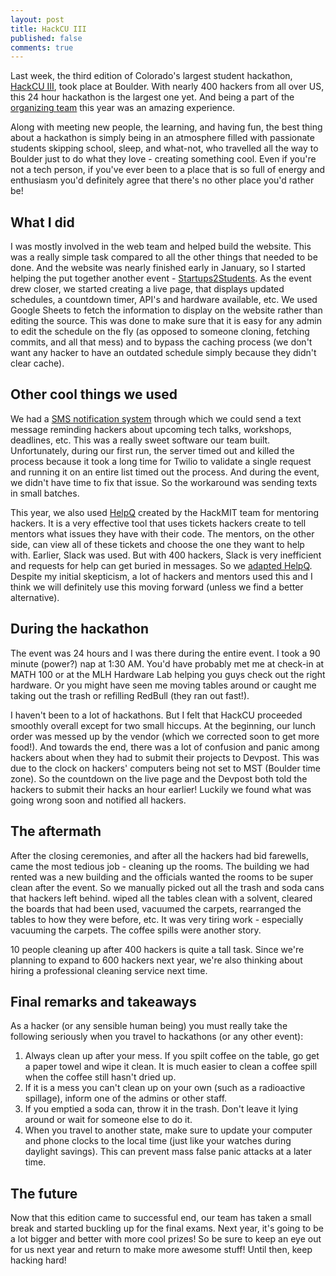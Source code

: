 ```yaml
---
layout: post
title: HackCU III
published: false
comments: true
---
```


Last week, the third edition of Colorado's largest student hackathon, [HackCU III](https://hackcu.org/), took place at Boulder. With nearly 400 hackers from all over US, this 24 hour hackathon is the largest one yet. And being a part of the [organizing team](https://hackcu.org/#team) this year was an amazing experience.

Along with meeting new people, the learning, and having fun, the best thing about a hackathon is simply being in an atmosphere filled with passionate students skipping school, sleep, and what-not, who travelled all the way to Boulder just to do what they love - creating something cool. Even if you're not a tech person, if you've ever been to a place that is so full of energy and enthusiasm you'd definitely agree that there's no other place you'd rather be!

## What I did

I was mostly involved in the web team and helped build the website. This was a really simple task compared to all the other things that needed to be done. And the website was nearly finished early in January, so I started helping the put together another event - [Startups2Students](https://startups2students.hackcu.org/). As the event drew closer, we started creating a live page, that displays updated schedules, a countdown timer, API's and hardware available, etc. We used Google Sheets to fetch the information to display on the website rather than editing the source. This was done to make sure that it is easy for any admin to edit the schedule on the fly (as opposed to someone cloning, fetching commits, and all that mess) and to bypass the caching process (we don't want any hacker to have an outdated schedule simply because they didn't clear cache).

## Other cool things we used

We had a [SMS notification system](https://github.com/HackCU/mercurysms) through which we could send a text message reminding hackers about upcoming tech talks, workshops, deadlines, etc. This was a really sweet software our team built. Unfortunately, during our first run, the server timed out and killed the process because it took a long time for Twilio to validate a single request and running it on an entire list timed out the process. And during the event, we didn't have time to fix that issue. So the workaround was sending texts in small batches.

This year, we also used [HelpQ](https://github.com/ehzhang/HELPq) created by the HackMIT team for mentoring hackers. It is a very effective tool that uses tickets hackers create to tell mentors what issues they have with their code. The mentors, on the other side, can view all of these tickets and choose the one they want to help with. Earlier, Slack was used. But with 400 hackers, Slack is very inefficient and requests for help can get buried in messages. So we [adapted HelpQ](https://mentors.hackcu.org/). Despite my initial skepticism, a lot of hackers and mentors used this and I think we will definitely use this moving forward (unless we find a better alternative).

## During the hackathon

The event was 24 hours and I was there during the entire event. I took a 90 minute (power?) nap at 1:30 AM. You'd have probably met me at check-in at MATH 100 or at the MLH Hardware Lab helping you guys check out the right hardware. Or you might have seen me moving tables around or caught me taking out the trash or refilling RedBull (they ran out fast!).

I haven't been to a lot of hackathons. But I felt that HackCU proceeded smoothly overall except for two small hiccups. At the beginning, our lunch order was messed up by the vendor (which we corrected soon to get more food!). And towards the end, there was a lot of confusion and panic among hackers about when they had to submit their projects to Devpost. This was due to the clock on hackers' computers being not set to MST (Boulder time zone). So the countdown on the live page and the Devpost both told the hackers to submit their hacks an hour earlier! Luckily we found what was going wrong soon and notified all hackers.

## The aftermath

After the closing ceremonies, and after all the hackers had bid farewells, came the most tedious job - cleaning up the rooms. The building we had rented was a new building and the officials wanted the rooms to be super clean after the event. So we manually picked out all the trash and soda cans that hackers left behind. wiped all the tables clean with a solvent, cleared the boards that had been used, vacuumed the carpets, rearranged the tables to how they were before, etc. It was very tiring work - especially vacuuming the carpets. The coffee spills were another story.

10 people cleaning up after 400 hackers is quite a tall task. Since we're planning to expand to 600 hackers next year, we're also thinking about hiring a professional cleaning service next time.

## Final remarks and takeaways

As a hacker (or any sensible human being) you must really take the following seriously when you travel to hackathons (or any other event):

1. Always clean up after your mess. If you spilt coffee on the table, go get a paper towel and wipe it clean. It is much easier to clean a coffee spill when the coffee still hasn't dried up.
2. If it is a mess you can't clean up on your own (such as a radioactive spillage), inform one of the admins or other staff.
3. If you emptied a soda can, throw it in the trash. Don't leave it lying around or wait for someone else to do it.
4. When you travel to another state, make sure to update your computer and phone clocks to the local time (just like your watches during daylight savings). This can prevent mass false panic attacks at a later time.

## The future

Now that this edition came to successful end, our team has taken a small break and started buckling up for the final exams. Next year, it's going to be a lot bigger and better with  more cool prizes! So be sure to keep an eye out for us next year and return to make more awesome stuff! Until then, keep hacking hard!
